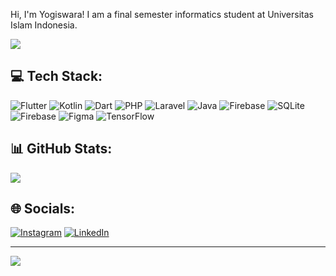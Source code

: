 Hi, I'm Yogiswara!
I am a final semester informatics student at Universitas Islam Indonesia.<br>

![](https://github-readme-stats.vercel.app/api/top-langs/?username=yogiswaaraa&theme=dark&hide_border=false&include_all_commits=false&count_private=false&layout=compact)

## 💻 Tech Stack:
![Flutter](https://img.shields.io/badge/Flutter-%2302569B.svg?style=for-the-badge&logo=Flutter&logoColor=white) ![Kotlin](https://img.shields.io/badge/kotlin-%237F52FF.svg?style=for-the-badge&logo=kotlin&logoColor=white) ![Dart](https://img.shields.io/badge/dart-%230175C2.svg?style=for-the-badge&logo=dart&logoColor=white) ![PHP](https://img.shields.io/badge/php-%23777BB4.svg?style=for-the-badge&logo=php&logoColor=white) ![Laravel](https://img.shields.io/badge/laravel-%23FF2D20.svg?style=for-the-badge&logo=laravel&logoColor=white) ![Java](https://img.shields.io/badge/java-%23ED8B00.svg?style=for-the-badge&logo=openjdk&logoColor=white) ![Firebase](https://img.shields.io/badge/firebase-%23039BE5.svg?style=for-the-badge&logo=firebase) ![SQLite](https://img.shields.io/badge/sqlite-%2307405e.svg?style=for-the-badge&logo=sqlite&logoColor=white) ![Firebase](https://img.shields.io/badge/firebase-a08021?style=for-the-badge&logo=firebase&logoColor=ffcd34) ![Figma](https://img.shields.io/badge/figma-%23F24E1E.svg?style=for-the-badge&logo=figma&logoColor=white) ![TensorFlow](https://img.shields.io/badge/TensorFlow-%23FF6F00.svg?style=for-the-badge&logo=TensorFlow&logoColor=white)
## 📊 GitHub Stats:
![](https://github-readme-streak-stats.herokuapp.com/?user=yogiswaaraa&theme=dark&hide_border=false)<br/>
## 🌐 Socials:
[![Instagram](https://img.shields.io/badge/Instagram-%23E4405F.svg?logo=Instagram&logoColor=white)](https://instagram.com/yogiswaaraa) [![LinkedIn](https://img.shields.io/badge/LinkedIn-%230077B5.svg?logo=linkedin&logoColor=white)](https://linkedin.com/in/yogi-swara) 

---
[![](https://visitcount.itsvg.in/api?id=yogiswaaraa&icon=0&color=0)](https://visitcount.itsvg.in)

<!-- Proudly created with GPRM ( https://gprm.itsvg.in ) -->
